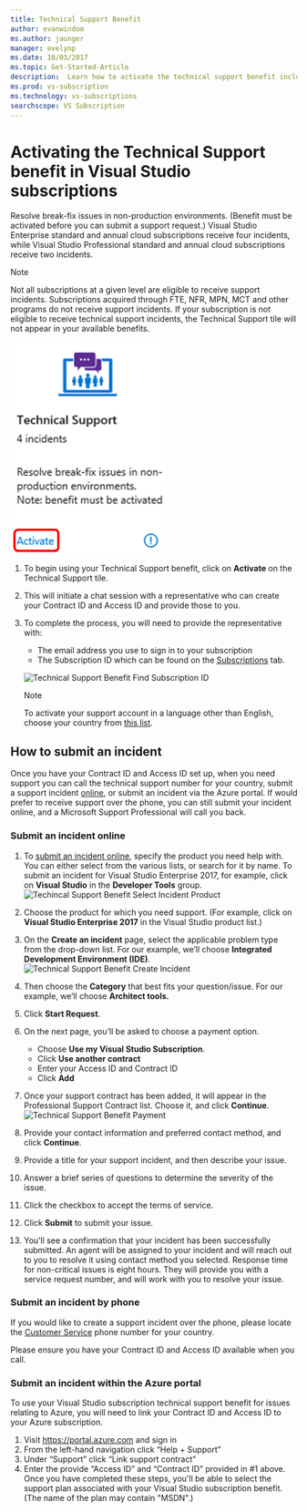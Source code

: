 ```yaml
---
title: Technical Support Benefit 
author: evanwindom
ms.author: jaunger
manager: evelynp
ms.date: 10/03/2017
ms.topic: Get-Started-Article
description:  Learn how to activate the technical support benefit included with your Visual Studio subscription. 
ms.prod: vs-subscription
ms.technology: vs-subscriptions
searchscope: VS Subscription
---
```


# Activating the Technical Support benefit in Visual Studio subscriptions

Resolve break-fix issues in non-production environments.  (Benefit must be activated before you can submit a support request.)  Visual Studio Enterprise standard and annual cloud subscriptions receive four incidents, while Visual Studio Professional standard and annual cloud subscriptions receive two incidents.  

   > [!NOTE]
   > Not all subscriptions at a given level are eligible to receive support incidents.  Subscriptions acquired through FTE, NFR, MPN, MCT and other programs do not receive support incidents.  If your subscription is not eligible to receive technical support incidents, the Technical Support tile will not appear in your available benefits. 

   ![Technical Support Benefit Tile](_img\vs-tech-support\vs-tech-support-tile.png)

1.	To begin using your Technical Support benefit, click on **Activate** on the Technical Support tile. 
2.	This will initiate a chat session with a representative who can create your Contract ID and Access ID and provide those to you. 
3.  To complete the process, you will need to provide the representative with:
    - The email address you use to sign in to your subscription
    - The Subscription ID which can be found on the [Subscriptions](https://my.visualstudio.com/subscriptions) tab. 

    ![Technical Support Benefit Find Subscription ID](_img\vs-tech-support\vs-tech-support-subID-cropped.png)

    > [!NOTE]
    > To activate your support account in a language other than English, choose your country from [this list](http://support.microsoft.com/activatesupport).   

## How to submit an incident
Once you have your Contract ID and Access ID set up, when you need support you can call the  technical support number for your country, submit a support incident [online](http://support.microsoft.com/oas/), or submit an incident via the Azure portal.  If would prefer to receive support over the phone, you can still submit your incident online, and a Microsoft Support Professional will call you back.

### Submit an incident online
1.  To [submit an incident online](http://support.microsoft.com/oas/), specify the product you need help with.  You can either select from the various lists, or search for it by name.  To submit an incident for Visual Studio Enterprise 2017, for example, click on **Visual Studio** in the **Developer Tools** group. 
    ![Techincal Support Benefit Select Incident Product](_img\vs-tech-support\vs-tech-support-select-product.png)

2.	Choose the product for which you need support.  (For example, click on **Visual Studio Enterprise 2017** in the Visual Studio product list.) 
3.	On the **Create an incident** page, select the applicable problem type from the drop-down list.  For our example, we’ll choose **Integrated Development Environment (IDE)**.
    ![Technical Support Benefit Create Incident](_img\vs-tech-support\vs-tech-support-create-incident.png)

4.	Then choose the **Category** that best fits your question/issue.  For our example, we’ll choose **Architect tools.**
5.	Click **Start Request**. 
6.	On the next page, you’ll be asked to choose a payment option.  
    - Choose **Use my Visual Studio Subscription**. 
    - Click **Use another contract**
    - Enter your Access ID and Contract ID
    - Click **Add**
7.	Once your support contract has been added, it will appear in the Professional Support Contract list.  Choose it, and click **Continue**.
     ![Technical Support Benefit Payment](_img\vs-tech-support\vs-tech-support-payment.png)

8.	Provide your contact information and preferred contact method, and click **Continue**.  
9.	Provide a title for your support incident, and then describe your issue.  
10.	Answer a brief series of questions to determine the severity of the issue.  
11.	Click the checkbox to accept the terms of service.
12.	Click **Submit** to submit your issue.  
13.	You’ll see a confirmation that your incident has been successfully submitted.  An agent will be assigned to your incident and will reach out to you to resolve it using contact method you selected.  Response time for non-critical issues is eight hours. They will provide you with a service request number, and will work with you to resolve your issue. 

### Submit an incident by phone
If you would like to create a support incident over the phone, please locate the [Customer Service](https://support.microsoft.com/help/13948/global-customer-service-phone-numbers) phone number for your country.  

Please ensure you have your Contract ID and Access ID available when you call. 

### Submit an incident within the Azure portal
To use your Visual Studio subscription technical support benefit for issues relating to Azure, you will need to link your Contract ID and Access ID to your Azure subscription.  
1.	Visit https://portal.azure.com and sign in
2.	From the left-hand navigation click “Help + Support”
3.	Under “Support” click “Link support contract”
4.	Enter the provide “Access ID” and “Contract ID” provided in #1 above.
Once you have completed these steps, you'll be able to select the support plan associated with your Visual Studio subscription benefit.  (The name of the plan may contain "MSDN".)

 

